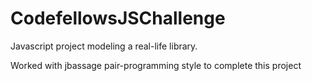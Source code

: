 CodefellowsJSChallenge
======================

Javascript project modeling a real-life library. 

Worked with jbassage pair-programming style to complete this project
